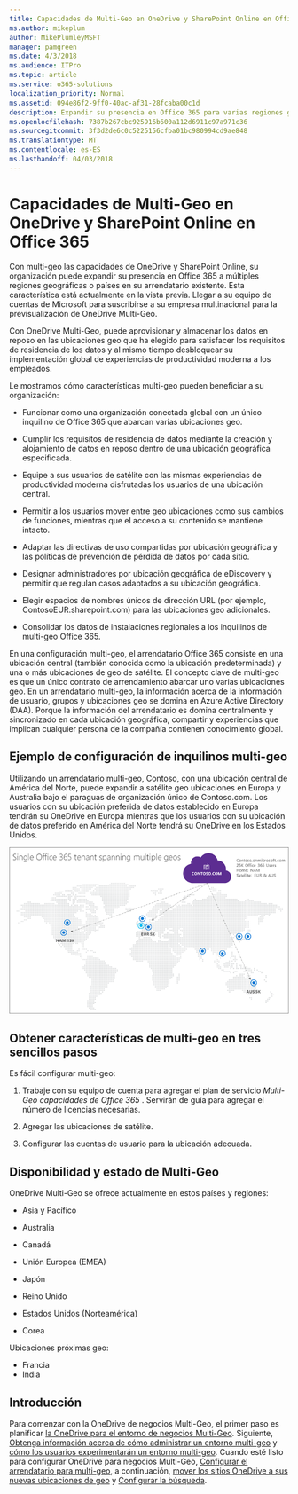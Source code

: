 ```yaml
---
title: Capacidades de Multi-Geo en OneDrive y SharePoint Online en Office 365
ms.author: mikeplum
author: MikePlumleyMSFT
manager: pamgreen
ms.date: 4/3/2018
ms.audience: ITPro
ms.topic: article
ms.service: o365-solutions
localization_priority: Normal
ms.assetid: 094e86f2-9ff0-40ac-af31-28fcaba00c1d
description: Expandir su presencia en Office 365 para varias regiones geográficas con capacidades de multi-geo en OneDrive y SharePoint Online.
ms.openlocfilehash: 7387b267cbc925916b600a112d6911c97a971c36
ms.sourcegitcommit: 3f3d2de6c0c5225156cfba01bc980994cd9ae848
ms.translationtype: MT
ms.contentlocale: es-ES
ms.lasthandoff: 04/03/2018
---
```

# <a name="multi-geo-capabilities-in-onedrive-and-sharepoint-online-in-office-365"></a>Capacidades de Multi-Geo en OneDrive y SharePoint Online en Office 365

Con multi-geo las capacidades de OneDrive y SharePoint Online, su organización puede expandir su presencia en Office 365 a múltiples regiones geográficas o países en su arrendatario existente. Esta característica está actualmente en la vista previa. Llegar a su equipo de cuentas de Microsoft para suscribirse a su empresa multinacional para la previsualización de OneDrive Multi-Geo.
  
Con OneDrive Multi-Geo, puede aprovisionar y almacenar los datos en reposo en las ubicaciones geo que ha elegido para satisfacer los requisitos de residencia de los datos y al mismo tiempo desbloquear su implementación global de experiencias de productividad moderna a los empleados.
  
Le mostramos cómo características multi-geo pueden beneficiar a su organización:
  
- Funcionar como una organización conectada global con un único inquilino de Office 365 que abarcan varias ubicaciones geo.
    
- Cumplir los requisitos de residencia de datos mediante la creación y alojamiento de datos en reposo dentro de una ubicación geográfica especificada.
    
- Equipe a sus usuarios de satélite con las mismas experiencias de productividad moderna disfrutadas los usuarios de una ubicación central.
    
- Permitir a los usuarios mover entre geo ubicaciones como sus cambios de funciones, mientras que el acceso a su contenido se mantiene intacto.
    
- Adaptar las directivas de uso compartidas por ubicación geográfica y las políticas de prevención de pérdida de datos por cada sitio.
    
- Designar administradores por ubicación geográfica de eDiscovery y permitir que regulan casos adaptados a su ubicación geográfica.
    
- Elegir espacios de nombres únicos de dirección URL (por ejemplo, ContosoEUR.sharepoint.com) para las ubicaciones geo adicionales.
    
- Consolidar los datos de instalaciones regionales a los inquilinos de multi-geo Office 365.
    
En una configuración multi-geo, el arrendatario Office 365 consiste en una ubicación central (también conocida como la ubicación predeterminada) y una o más ubicaciones de geo de satélite. El concepto clave de multi-geo es que un único contrato de arrendamiento abarcar uno varias ubicaciones geo. En un arrendatario multi-geo, la información acerca de la información de usuario, grupos y ubicaciones geo se domina en Azure Active Directory (DAA). Porque la información del arrendatario es domina centralmente y sincronizado en cada ubicación geográfica, compartir y experiencias que implican cualquier persona de la compañía contienen conocimiento global.
  
## <a name="sample-multi-geo-tenant-configuration"></a>Ejemplo de configuración de inquilinos multi-geo

Utilizando un arrendatario multi-geo, Contoso, con una ubicación central de América del Norte, puede expandir a satélite geo ubicaciones en Europa y Australia bajo el paraguas de organización único de Contoso.com. Los usuarios con su ubicación preferida de datos establecido en Europa tendrán su OneDrive en Europa mientras que los usuarios con su ubicación de datos preferido en América del Norte tendrá su OneDrive en los Estados Unidos.
  
![Mapa del mundo, mostrando geo ubicaciones de Contoso y otras ubicaciones disponibles geo](images/df317ccc-2e53-411d-9211-a5aee63ca1e5.png)
  
## <a name="get-multi-geo-features-in-three-simple-steps"></a>Obtener características de multi-geo en tres sencillos pasos

Es fácil configurar multi-geo:
  
1. Trabaje con su equipo de cuenta para agregar el plan de servicio _Multi-Geo capacidades de Office 365_ . Servirán de guía para agregar el número de licencias necesarias.
    
2. Agregar las ubicaciones de satélite.
    
3. Configurar las cuentas de usuario para la ubicación adecuada.
    
## <a name="multi-geo-status-and-availability"></a>Disponibilidad y estado de Multi-Geo

OneDrive Multi-Geo se ofrece actualmente en estos países y regiones:
  
- Asia y Pacífico
    
- Australia
    
- Canadá
    
- Unión Europea (EMEA)
    
- Japón
    
- Reino Unido
    
- Estados Unidos (Norteamérica)
    
- Corea
      
Ubicaciones próximas geo:
  
- Francia
- India
    
## <a name="getting-started"></a>Introducción

Para comenzar con la OneDrive de negocios Multi-Geo, el primer paso es planificar [la OneDrive para el entorno de negocios Multi-Geo](plan-for-multi-geo.md). Siguiente, [Obtenga información acerca de cómo administrar un entorno multi-geo](administering-a-multi-geo-environment.md) y [cómo los usuarios experimentarán un entorno multi-geo](multi-geo-user-experience.md). Cuando esté listo para configurar OneDrive para negocios Multi-Geo, [Configurar el arrendatario para multi-geo](multi-geo-tenant-configuration.md), a continuación, [mover los sitios OneDrive a sus nuevas ubicaciones de geo](move-onedrive-between-geo-locations.md) y [Configurar la búsqueda](configure-search-for-multi-geo.md).
